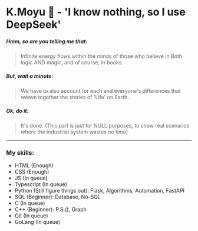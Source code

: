 # K.Moyu 🧩 - 'I know nothing, so I use DeepSeek'

##### Hmm, so are you telling me that:

> Infinite energy flows within the minds of those who believe in Both logic AND magic, and of course, in books.

##### But, wait a minute:

> We have to also account for each and everyone's differences that weave together the stories of 'Life' on Earth.

##### Ok, do it:

> It's done. (This part is just for NULL purposes, to show real scenarios where the industrial system wastes no time)

---

### My skills:

- HTML (Enough)
- CSS (Enough)
- JS (In queue)
- Typescript (In queue)
- Python (Still figure things out): Flask, Algorithms, Automation, FastAPI
- SQL (Beginner): Database, No-SQL
- C (In queue)
- C++ (Beginner): P.S.(), Graph 
- Git (In queue)
- GoLang (In queue)
